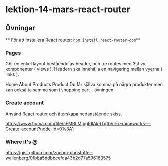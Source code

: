 # lektion-14-mars-react-router

## Övningar

**
För att installera React router: `npm install react-router-dom`**

### Pages

Gör en enkel layout bestående av header, och tre routes med 3st vy-komponenter ( views ). Headern ska innehålla en navigering mellan vyerna ( links ).

Home
About
Products
Product
Du får själva komma på några produkter men kan också ta samma som i shopping cart - övningen.

### Create account

Använd React router och återskapa nedanstående skiss.

https://www.figma.com/file/sEMBLMjbgtdlAkRTgfbVrF/Frameworks---Create-account?node-id=0%3A1

### Where it's @

https://gist.github.com/zocom-christoffer-wallenberg/0fbba5ddbbcefda43b2d77a596163575
